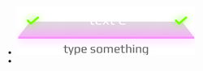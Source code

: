 - ![](https://raw.githubusercontent.com/cybercongress/prism/img-upload/components/1-molecules/input/default/LR.png)
-
